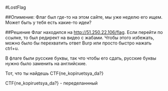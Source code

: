 #LostFlag

##Опимение:
Флаг был где-то на этом сайте, мы уже неделю его ищем. Может быть у тебя есть какие-то идеи?

##Решение
Флаг находился на http://51.250.22.106/flag. Если перейти по ссылке, то был редирект на видео с жабами. Чтобы этого избежать, можно было бы перехватить ответ Burp или просто быстро нажать ctrl+u.

В флаге были русские буквы, так что чтобы его сдать, русские буквы нужно было заменить на английские. 

Тот, что ты найдешь CTF{ne_kopiruetsya_da?}

СТF{nе_kорiruеtsуa_dа?} - переделаннный 

